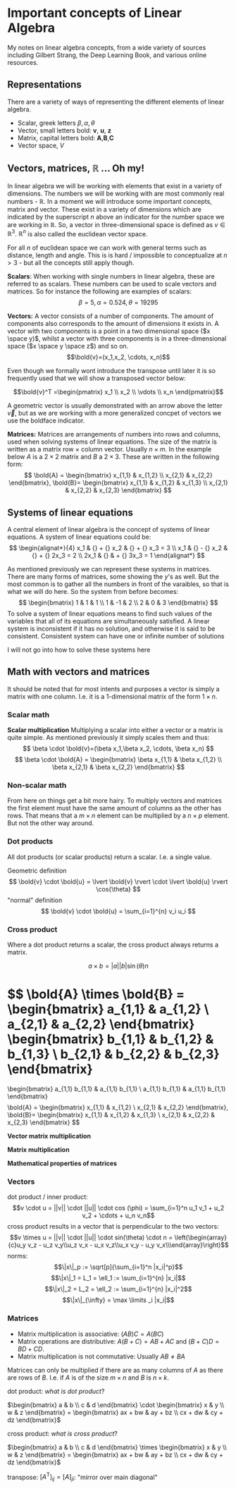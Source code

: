 # Important concepts of Linear Algebra
My notes on linear algebra concepts, from a wide variety of sources including Gilbert Strang, the Deep Learning Book, and various online resources.
## Representations
There are a variety of ways of representing the different elements of linear algebra. 
* Scalar, greek letters $\beta, \alpha, \theta$
* Vector, small letters bold: **v**, **u**, **z**
* Matrix, capital letters bold: **A**,**B**,**C**
* Vector space, $V$

## Vectors, matrices, $\mathbb{R}$ ... Oh my!
In linear algebra we will be working with elements that exist in a variety of dimensions. The numbers we will be working with are most commonly real numbers - $\mathbb{R}$.
In a moment we will introduce some important concepts, matrix and vector. These exist in a variety of dimensions which are indicated by the superscript $n$ above an indicator for the number space we are working in $\mathbb{R}$. So, a vector in three-dimensional space is defined as $v \in \mathbb{R}^3$. $\mathbb{R}^n$ is also called the euclidean vector space.

For all $n$ of euclidean space we can work with general terms such as distance, length and angle. This is is hard / impossible to conceptualize at $n > 3$ - but all the concepts still apply though. 

**Scalars**: When working with single numbers in linear algebra, these are referred to as scalars. These numbers can be used to scale vectors and matrices. So for instance the following are examples of scalars:
$$\beta = 5, \alpha = 0.524, \theta = 19295$$

**Vectors:** A vector consists of a number of components. The amount of components also corresponds to the amount of dimensions it exists in. A vector with two components is a point in a two dimensional space ($x \space y)$, whilst a vector with three components is in a three-dimensional space ($x \space y \space z$) and so on. 
$$\bold{v}=(x_1,x_2, \cdots, x_n)$$ 

Even though we formally wont introduce the transpose until later it is so frequently used that we will show a transposed vector below:

$$\bold{v}^T =\begin{pmatrix}
   x_1 \\
   x_2 \\
   \vdots \\
   x_n
\end{pmatrix}$$ 

A geometric vector is usually demonstrated with an arrow above the letter $\vec{v}$, but as we are working with a more generalized concpet of vectors we use the boldface indicator.

**Matrices:** Matrices are arrangements of numbers into rows and columns, used when solving systems of linear equations. The size of the matrix is written as a matrix row $\times$ column vector. Usually $n \times m$. In the example below $A$ is a $2 \times 2$ matrix and $B$ a $2 \times 3$. These are written in the following form:
$$ \bold{A} =
\begin{bmatrix}
   x_{1,1} & x_{1,2} \\
   x_{2,1} & x_{2,2}
\end{bmatrix}, \bold{B}= 
\begin{bmatrix}
   x_{1,1} & x_{1,2} & x_{1,3} \\
   x_{2,1} & x_{2,2} & x_{2,3}
\end{bmatrix}
$$

## Systems of linear equations
A central element of linear algebra is the concept of systems of linear equations. A system of linear equations could be:
$$
\begin{alignat*}{4}
   x_1 & {} + {} x_2 & {} + {} x_3 = 3 \\
   x_1 & {} - {} x_2 & {} + {} 2x_3 = 2 \\
   2x_1 & {} & + {} 3x_3 = 1
\end{alignat*}
$$

As mentioned previously we can represent these systems in matrices. There are many forms of matrices, some showing the $y$'s as well. But the most common is to gather all the numbers in front of the varaibles, so that is what we will do here. So the system from before becomes: 
$$
\begin{bmatrix}
   1 & 1 & 1 \\
   1 & -1 & 2 \\
   2 & 0 & 3
\end{bmatrix}
$$
To solve a system of linear equations means to find such values of the variables that all of its equations are simultaneously satisfied. A linear system is inconsistent if it has no solution, and otherwise it is said to be consistent. Consistent system can have one or infinite number of solutions

I will not go into how to solve these systems here 
## Math with vectors and matrices

It should be noted that for most intents and purposes a vector is simply a matrix with one column. I.e. it is a 1-dimensional matrix of the form $1 \times n$. 
### Scalar math
**Scalar multiplication** Multiplying a scalar into either a vector or a matrix is quite simple. As mentioned previously it simply scales them and thus:
$$
\beta \cdot \bold{v}=(\beta x_1,\beta x_2, \cdots, \beta x_n)
$$
$$
 \beta \cdot \bold{A} =
\begin{bmatrix}
   \beta x_{1,1} & \beta x_{1,2} \\
   \beta x_{2,1} & \beta x_{2,2}
\end{bmatrix}
$$

### Non-scalar math
From here on things get a bit more hairy. To multiply vectors and matrices the first element must have the same amount of columns as the other has rows. That means that a $m \times n$ element can be multiplied by a $n \times p$ element. But not the other way around. 

### Dot products
All dot products (or scalar products) return a scalar. I.e. a single value.


Geometric definition
$$
\bold{v} \cdot \bold{u} = \lvert \bold{v} \rvert \cdot \lvert \bold{u} \rvert \cos{\theta}
$$
"normal" definition
$$
\bold{v} \cdot \bold{u} = \sum_{i=1}^{n} v_i u_i 
$$

### Cross product
Where a dot product returns a scalar, the cross product always returns a matrix. 

$$
a \times b = \lvert a \rvert \lvert b \rvert \sin(\theta) n
$$ 

$$ \bold{A} \times \bold{B} = 
\begin{bmatrix}
   a_{1,1} & a_{1,2} \\
   a_{2,1} & a_{2,2}
\end{bmatrix}
\begin{bmatrix}
   b_{1,1} & b_{1,2} & b_{1,3} \\
   b_{2,1} & b_{2,2} & b_{2,3}
\end{bmatrix}
=
\begin{bmatrix}
   a_{1,1} b_{1,1} & a_{1,1} b_{1,1} \\
   a_{1,1} b_{1,1} & a_{1,1} b_{1,1}
\end{bmatrix}
$$
$$ \bold{A} =
\begin{bmatrix}
   x_{1,1} & x_{1,2} \\
   x_{2,1} & x_{2,2}
\end{bmatrix}, \bold{B}= 
\begin{bmatrix}
   x_{1,1} & x_{1,2} & x_{1,3} \\
   x_{2,1} & x_{2,2} & x_{2,3}
\end{bmatrix}
$$


**Vector matrix multiplication**

**Matrix multiplication**

**Mathematical properties of matrices** 

### Vectors

dot product / inner product: 
$$v \cdot u = ||v|| \cdot ||u|| \cdot cos (\phi) = \sum_{i=1}^n u_1 v_1 + u_2 v_2 + \cdots + u_n v_n$$
cross product results in a vector that is perpendicular to the two vectors:
$$v \times u = ||v|| \cdot ||u|| \cdot sin(\theta) \cdot n =  \left(\begin{array}{c}u_y v_z - u_z v_y\\u_z v_x - u_x v_z\\u_x v_y - u_y v_x\\\end{array}\right)$$
norms:
$$\|x\|_p := \sqrt[p]{\sum_{i=1}^n |x_i|^p}$$
$$\|x\|_1 = L_1 = \ell_1 := \sum_{i=1}^{n} |x_i|$$
$$\|x\|_2 = L_2 = \ell_2 := \sum_{i=1}^{n} |x_i|^2$$
$$\|x\|_{\infty} = \max \limits _i |x_i|$$

### Matrices
* Matrix multiplication is associative: $(AB)C = A(BC)$
* Matrix operations are distributive: $A(B + C) = AB + AC$ and $(B + C)D = BD + CD$.
* Matrix multiplication is not commutative: Usually $AB \ne BA$

Matrices can only be multiplied if there are as many columns of $A$ as there are rows of $B$. I.e. if $A$ is of the size $m \times n$ and $B$ is $n \times k$. 

dot product:
_what is dot product_?

$\begin{bmatrix}
   a & b \\
   c & d
\end{bmatrix} \cdot 
\begin{bmatrix}
   x & y \\
   w & z
\end{bmatrix} = \begin{bmatrix}
   ax + bw & ay + bz \\
   cx + dw & cy + dz
\end{bmatrix}$

cross product:
_what is cross product_?

$\begin{bmatrix}
   a & b \\
   c & d
\end{bmatrix} \times 
\begin{bmatrix}
   x & y \\
   w & z
\end{bmatrix} = \begin{bmatrix}
   ax + bw & ay + bz \\
   cx + dw & cy + dz
\end{bmatrix}$


transpose: $[A^\mathrm{T}]_{ij} = [A]_{ji}$: "mirror over main diagonal"
